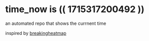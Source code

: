 # time_now is (( 1715317200492 ))

an automated repo that shows the currnent time

inspired by [breakingheatmap](https://github.com/breakingheatmap/breakingheatmap)